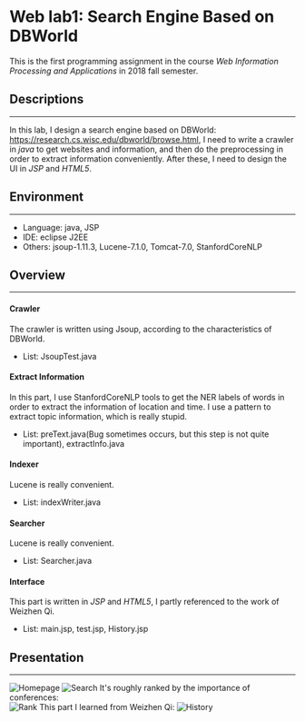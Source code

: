 # Web lab1: Search Engine Based on DBWorld  
This is the first programming assignment in the course *Web Information Processing and Applications* in 2018 fall semester.
  
## Descriptions
---
In this lab, I design a search engine based on DBWorld: https://research.cs.wisc.edu/dbworld/browse.html, I need to write a crawler in *java* to get websites and information, and then do the preprocessing in order to extract information conveniently. After these, I need to design the UI in *JSP* and *HTML5*.  
  
## Environment
---
* Language: java, JSP
* IDE: eclipse J2EE
* Others: jsoup-1.11.3, Lucene-7.1.0, Tomcat-7.0, StanfordCoreNLP  
  
## Overview
---
#### Crawler  
The crawler is written using Jsoup, according to the characteristics of DBWorld.  
* List: JsoupTest.java  
  
#### Extract Information  
In this part, I use StanfordCoreNLP tools to get the NER labels of words in order to extract the information of location and time. I use a pattern to extract topic information, which is really stupid.  
* List: preText.java(Bug sometimes occurs, but this step is not quite important), extractInfo.java  
  
#### Indexer  
Lucene is really convenient.  
* List: indexWriter.java  
  
#### Searcher  
Lucene is really convenient.  
* List: Searcher.java  
  
#### Interface  
This part is written in *JSP* and *HTML5*, I partly referenced to the work of Weizhen Qi.  
* List: main.jsp, test.jsp, History.jsp  
  
## Presentation
---
![Homepage](https://github.com/GYWnhy/web-lab/blob/master/img/main.png)
![Search](https://github.com/GYWnhy/web-lab/blob/master/img/test.png)
It's roughly ranked by the importance of conferences:  
![Rank](https://github.com/GYWnhy/web-lab/blob/master/img/test0.png)
This part I learned from Weizhen Qi:
![History](https://github.com/GYWnhy/web-lab/blob/master/img/history.png)
